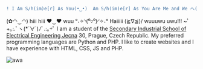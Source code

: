 ```diff 
! I Am S/h(im)e[r] As You(•‿•)  Am S/h(im)e[r] As You Are Me and We ヘ(^o^ヘ) Am I and I Are All Our Together
```
(✿◠‿◠)  hiii hiii ♥‿♥  wuu °˖✧◝(⁰▿⁰)◜✧˖°  Haiiiii (≧∇≦)/  wuuuwu uwu!!!  ~ﾟ +｡:.ﾟヽ(*´∀`)ﾉﾟ.:｡+ﾟ 
I am a student of the [Secondary Industrial School of Electrical Engineering Jecna](https://www.spsejecna.cz/) 30, Prague, Czech Republic.
My preferred programming languages are Python and PHP.
I like to create websites and I have experience with HTML, CSS, JS and PHP.


![awa](https://user-images.githubusercontent.com/77515050/230142564-d16e17bb-8331-4ab8-ac12-c7c12afb72c3.gif)

